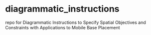 # diagrammatic_instructions
repo for Diagrammatic Instructions to Specify Spatial Objectives and Constraints with Applications to Mobile Base Placement
